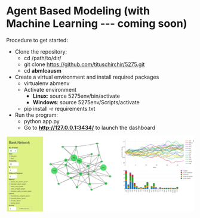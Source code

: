# Agent Based Modeling (with Machine Learning --- coming soon)
Procedure to get started:

* Clone the repository:
    * cd /path/to/dir/
    * git clone https://github.com/tituschirchir/5275.git
    * cd **abmlcausm**
* Create a virtual environment and install required packages
    * virtualenv abmenv
    * Activate environment
        * **Linux**: source 5275env/bin/activate
        * **Windows**: source 5275env/Scripts/activate
    * pip install -r requirements.txt
* Run the program:
    * python app.py
    * Go to **http://127.0.0.1:3434/** to launch the dashboard
    
 ![alt text](https://raw.githubusercontent.com/tituschirchir/5275/master/image.png)
